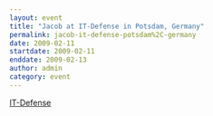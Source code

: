 ```yaml
---
layout: event
title: "Jacob at IT-Defense in Potsdam, Germany"
permalink: jacob-it-defense-potsdam%2C-germany
date: 2009-02-11
startdate: 2009-02-11
enddate: 2009-02-13
author: admin
category: event
---
```


[IT-Defense](http://www.it-defense.de/itdefense2009_de/pages/referenten.html#Appelbaum)

